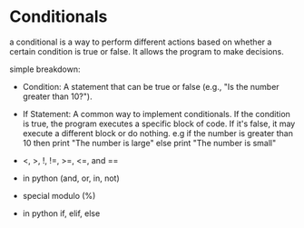 # Conditionals
a conditional is a way to perform different actions based on whether a certain condition is true or false. 
It allows the program to make decisions.

simple breakdown:
- Condition: A statement that can be true or false (e.g., "Is the number greater than 10?").
- If Statement: A common way to implement conditionals. 
    If the condition is true, the program executes a specific block of code. 
    If it's false, it may execute a different block or do nothing.
    e.g
    if the number is greater than 10 then
        print "The number is large"
    else
        print "The number is small"

- <, >, !, !=, >=, <=, and ==
- in python (and, or, in, not)
- special modulo (%)
- in python if, elif, else
